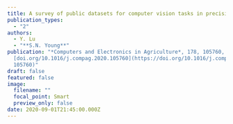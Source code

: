 ```yaml
---
title: A survey of public datasets for computer vision tasks in precision agriculture
publication_types:
  - "2"
authors:
  - Y. Lu
  - "**S.N. Young**"
publication: "*Computers and Electronics in Agriculture*, 178, 105760,
  [doi.org/10.1016/j.compag.2020.105760](https://doi.org/10.1016/j.compag.2020.\
  105760)"
draft: false
featured: false
image:
  filename: ""
  focal_point: Smart
  preview_only: false
date: 2020-09-01T21:45:00.000Z
---
```

